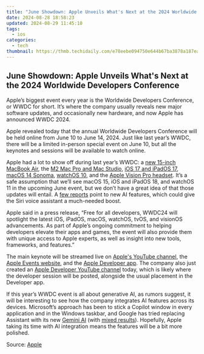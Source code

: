 ```yaml
---
title: "June Showdown: Apple Unveils What's Next at the 2024 Worldwide Developers Conference"
date: 2024-08-28 18:58:23
updated: 2024-08-29 11:45:10
tags:
  - ios
categories:
  - tech
thumbnail: https://thmb.techidaily.com/e78eebe094750e644b67ba3878a187eacb185aa1a9fd411672fdcfadf6164da3.jpg
---
```


## June Showdown: Apple Unveils What's Next at the 2024 Worldwide Developers Conference

Apple’s biggest event every year is the Worldwide Developers Conference, or WWDC for short. It’s where the company usually reveals new major software updates, and occasionally new hardware, and now Apple has announced WWDC 2024.

 Apple revealed today that the annual Worldwide Developers Conference will be held online from June 10 to June 14, 2024\. Just like last year’s WWDC, there will be a limited in-person special event on June 10, but all the keynotes and sessions will be available to watch online.

 Apple had a lot to show off during last year’s WWDC: a [new 15-inch MacBook Air](https://facebook-videos.techidaily.com/new-revealing-hidden-group-media-on-messenger-app/), the [M2 Mac Pro and Mac Studio](https://pokemon-go-android.techidaily.com/in-2024-all-you-need-to-know-about-mega-greninja-for-poco-m6-pro-4g-drfone-by-drfone-virtual-android/), [iOS 17 and iPadOS 17](https://screen-recording.techidaily.com/enhanced-team-collaboration-with-slack-plus-filmora-timelines-for-2024/), [macOS 14 Sonoma](https://screen-video-capture.techidaily.com/how-to-capture-your-gaming-success-on-win10/), [watchOS 10](https://article-tips.techidaily.com/2024-approved-ghostly-3-melee-golem-4s-challenge/), and the [Apple Vision Pro headset](https://location-social.techidaily.com/in-2024-how-to-sharefake-location-on-whatsapp-for-apple-iphone-12-mini-drfone-by-drfone-virtual-ios/). It’s a safe assumption that we’ll see macOS 15, iOS and iPadOS 18, and watchOS 11 in the upcoming June event, but we don’t have a great idea of that those updates will entail. A [few reports](https://www.macrumors.com/2024/02/16/ios-18-slew-of-new-ai-features/) point to new AI features, which could give the Siri voice assistant a much-needed boost.

 Apple said in a press release, “Free for all developers, WWDC24 will spotlight the latest iOS, iPadOS, macOS, watchOS, tvOS, and visionOS advancements. As part of Apple’s ongoing commitment to helping developers elevate their apps and games, the event will also provide them with unique access to Apple experts, as well as insight into new tools, frameworks, and features.”

 The main keynote will be streamed live on [Apple's YouTube channel](https://www.youtube.com/@Apple), the [Apple Events website](https://www.apple.com/apple-events/), and the [Apple Developer app](https://apps.apple.com/us/app/apple-developer/id640199958). The company also just created an [Apple Developer YouTube channel](https://www.youtube.com/@AppleDeveloper/videos) today, which is likely where the developer session will be posted, alongside the usual placement in the Developer app.

 If this year’s WWDC event is all about generative AI, as rumors suggest, it will be interesting to see how the company integrates AI features across its devices. Microsoft’s approach has been to stick a Copilot window in every application and in the Windows taskbar, and Google has tried replacing Assistant with its new [Gemini AI](https://youtube-lab.techidaily.com/24-unleash-creativity-without-breaking-the-bank-top-9-affordable-editors/) (with [mixed results](https://instagram-videos.techidaily.com/new-2024-approved-starting-point-connecting-seamlessly-via-instagram/)). Hopefully, Apple taking its time with AI integration means the features will be a bit more polished.

 Source: [Apple](https://www.apple.com/newsroom/2024/03/apples-worldwide-developers-conference-returns-june-10-2024/)

<ins class="adsbygoogle"
     style="display:block"
     data-ad-format="autorelaxed"
     data-ad-client="ca-pub-7571918770474297"
     data-ad-slot="1223367746"></ins>



<ins class="adsbygoogle"
     style="display:block"
     data-ad-client="ca-pub-7571918770474297"
     data-ad-slot="8358498916"
     data-ad-format="auto"
     data-full-width-responsive="true"></ins>
